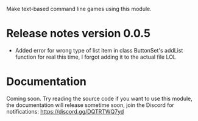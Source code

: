 Make text-based command line games using this module.

Release notes version 0.0.5
===
- Added error for wrong type of list item in class ButtonSet's addList function for real this time, I forgot adding it to the actual file LOL

Documentation
===

Coming soon. Try reading the source code if you want to use this module, the documentation will release sometime soon, join the Discord for notifications: https://discord.gg/DQTRTWQ7yd